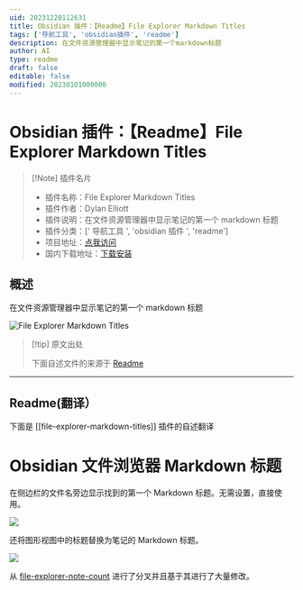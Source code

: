 ```yaml
---
uid: 20231220112631
title: Obsidian 插件：【Readme】File Explorer Markdown Titles
tags: ['导航工具', 'obsidian插件', 'readme']
description: 在文件资源管理器中显示笔记的第一个markdown标题
author: AI
type: readme
draft: false
editable: false
modified: 20230101000000
---
```


# Obsidian 插件：【Readme】File Explorer Markdown Titles

> [!Note] 插件名片
> - 插件名称：File Explorer Markdown Titles
> - 插件作者：Dylan Elliott
> - 插件说明：在文件资源管理器中显示笔记的第一个 markdown 标题
> - 插件分类：[' 导航工具 ', 'obsidian 插件 ', 'readme']
> - 项目地址：[点我访问](https://github.com/Dyldog/file-explorer-markdown-titles)
> - 国内下载地址：[下载安装](https://pkmer.cn/products/plugin/pluginMarket/?file-explorer-markdown-titles)

## 概述

在文件资源管理器中显示笔记的第一个 markdown 标题

![File Explorer Markdown Titles](https://cdn.pkmer.cn/covers/file-explorer-markdown-titles.png!pkmer)

> [!tip] 原文出处
>
>下面自述文件的来源于 [Readme](https://ghproxy.net/https://raw.githubusercontent.com/Dyldog/file-explorer-markdown-titles/main/README.md)

---

## Readme(翻译）

下面是 [[file-explorer-markdown-titles]] 插件的自述翻译

# Obsidian 文件浏览器 Markdown 标题

在侧边栏的文件名旁边显示找到的第一个 Markdown 标题。无需设置，直接使用。

![](https://cdn.pkmer.cn/covers/file-explorer-markdown-titles_2_0.png!pkmer)

还将图形视图中的标题替换为笔记的 Markdown 标题。

![](https://cdn.pkmer.cn/covers/file-explorer-markdown-titles_2_1.png!pkmer)

从 [file-explorer-note-count](https://github.com/ozntel/file-explorer-note-count) 进行了分叉并且基于其进行了大量修改。
